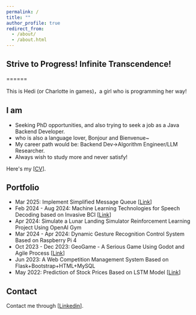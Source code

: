 ```yaml
---
permalink: /
title: ""
author_profile: true
redirect_from: 
  - /about/
  - /about.html
---
```


## Strive to Progress! Infinite Transcendence!

======

This is Hedi (or Charlotte in games)，a girl who is programming her way!

## I am
- Seeking PhD opportunities, and also trying to seek a job as a Java Backend Developer.
- who is also a language lover, Bonjour and Bienvenue~
- My career path would be: Backend Dev->Algorithm Engineer/LLM Researcher. 
- Always wish to study more and never satisfy!

Here's my [[CV](/files/resume.pdf)].

## Portfolio
- Mar 2025: Implement Simplified Message Queue [[Link](https://github.com/CharlotteDiamond/Work-MQ)]
- Feb 2024 - Aug 2024: Machine Learning Technologies for Speech Decoding based on Invasive
  BCI [[Link](https://github.com/CharlotteDiamond/BCI-Speech-Decoding)]
- Apr 2024: Simulate a Lunar Landing Simulator Reinforcement Learning Project Using OpenAI Gym
- Mar 2024 - Apr 2024: Dynamic Gesture Recognition Control System Based on Raspberry Pi 4
- Oct 2023 - Dec 2023: GeoGame - A Serious Game Using Godot and Agile
  Process [[Link](https://github.com/CharlotteDiamond/Coursework-GeoGame)]
- Jun 2023: A Web Competition Management System Based on Flask+Bootstrap+HTML+MySQL
- May 2022: Prediction of Stock Prices Based on LSTM
  Model [[Link](https://github.com/CharlotteDiamond/Interest-Analysis_and_Predicton_for_Stocks_using_LSTM)]


## Contact
Contact me through [[Linkedin](https://www.linkedin.com/in/hedi-h/)].